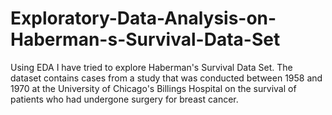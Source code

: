 # Exploratory-Data-Analysis-on-Haberman-s-Survival-Data-Set
Using EDA I have tried to explore Haberman's Survival Data Set. The dataset contains cases from a study that was conducted between 1958 and 1970 at the University of Chicago's Billings Hospital on the survival of patients who had undergone surgery for breast cancer.
